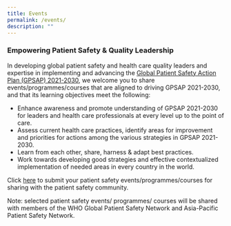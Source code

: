 ```yaml
---
title: Events
permalink: /events/
description: ""
---
```

### Empowering Patient Safety & Quality Leadership
      
In developing global  patient safety and health care quality leaders and expertise in implementing and advancing the [Global Patient Safety Action Plan (GPSAP) 2021-2030]((https://www.who.int/teams/integrated-health-services/patient-safety/policy/global-patient-safety-action-plan)), we welcome you to share events/programmes/courses that are aligned to  driving GPSAP 2021-2030, and that its learning objectives meet the following:

* Enhance awareness and promote understanding of GPSAP 2021-2030 for leaders and health care professionals at every level up to the point of care.
*   Assess current health care practices, identify areas for improvement and priorities for actions among the various strategies in GPSAP 2021-2030.
*   Learn from each other, share, harness & adapt best practices.
*   Work towards developing good strategies and effective contextualized implementation of needed areas in every country in the world. 

Click [here](https://form.gov.sg/64536d86f7b4ae0012e5ee1f) to submit your patient safety events/programmes/courses for sharing with the patient safety community.

Note: selected patient safety events/ programmes/ courses will be shared with members of the WHO Global Patient Safety Network and Asia-Pacific Patient Safety Network.